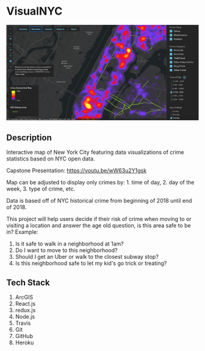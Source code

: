 # VisualNYC

![Map displaying criminal activity in 2018 on Tuesdays between 12 and 2 p.m.](./VisualNYC.png)

## Description

Interactive map of New York City featuring data visualizations of crime statistics based on NYC open data.

Capstone Presentation: https://youtu.be/wW63u2Y1gsk

Map can be adjusted to display only crimes by: 1. time of day, 2. day of the week, 3. type of crime, etc.

Data is based off of NYC historical crime from beginning of 2018 until end of 2018.

This project will help users decide if their risk of crime when moving to or visiting a location and answer the age old question, is this area safe to be in? Example:

1.  Is it safe to walk in a neighborhood at 1am?
2.  Do I want to move to this neighborhood?
3.  Should I get an Uber or walk to the closest subway stop?
4.  Is this neighborhood safe to let my kid's go trick or treating?

## Tech Stack

1.  ArcGIS
2.  React.js
3.  redux.js
4.  Node.js
5.  Travis
6.  Git
7.  GitHub
8.  Heroku

